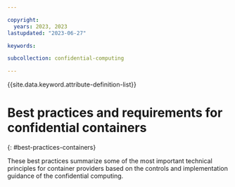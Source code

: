 ```yaml
---

copyright:
  years: 2023, 2023
lastupdated: "2023-06-27"

keywords: 

subcollection: confidential-computing

---
```


{{site.data.keyword.attribute-definition-list}}

# Best practices and requirements for confidential containers
{: #best-practices-containers}

These best practices summarize some of the most important technical principles for container providers based on the controls and implementation guidance of the confidential computing. 




